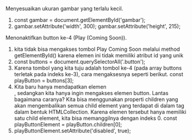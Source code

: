 Menyesuaikan ukuran gambar yang terlalu kecil.

1.  const gambar = document.getElementById('gambar');
2.  gambar.setAttribute('width', 300);
    gambar.setAttribute('height', 215);

Menonaktifkan button ke-4 (Play (Coming Soon)).

1. kita tidak bisa mengakses tombol Play Coming Soon melalui method getElementById() karena elemen ini tidak memiliki atribut id yang unik
2. const buttons = document.querySelectorAll('.button');
3. Karena tombol yang kita tuju adalah tombol ke-4 (pada array buttons terletak pada indeks ke-3), cara mengaksesnya seperti berikut.
   const playButton = buttons[3];
4. Kita baru hanya mendapatkan elemen <div>, sedangkan kita hanya ingin mengakses elemen button. Lantas bagaimana caranya? Kita bisa menggunakan properti children yang akan mengembalikan semua child element yang terdapat di dalam tag <div> dalam bentuk HTMLCollection. Karena elemen tersebut hanya memiliki satu child element, kita bisa memanggilnya dengan indeks 0.
   const playButtonElement = playButton.children[0];
5. playButtonElement.setAttribute('disabled', true);
